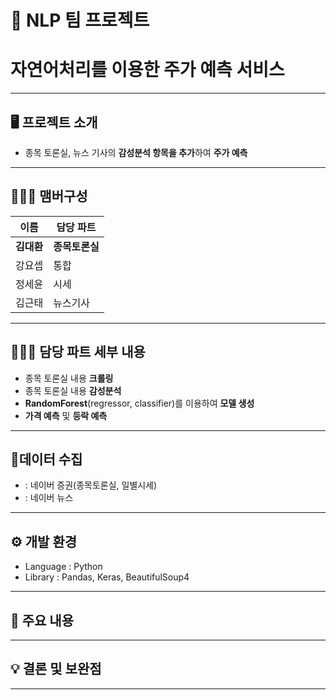 # 🚩 NLP 팀 프로젝트
# **자연어처리를 이용한 주가 예측 서비스**
----------------------------------------------------------

## 🖥️ 프로젝트 소개
- 종목 토론실, 뉴스 기사의 **감성분석 항목을 추가**하여 **주가 예측**
----------------------------------------------------------


## 🧑‍🤝‍🧑 맴버구성
| 이름 | 담당 파트 |
|---|---|
|**김대환**|**종목토론실**|
|강요셉|통합|
|정세윤|시세|
|김근태|뉴스기사|
----------------------------------------------------------

## 👨🏻‍💻 담당 파트 세부 내용

- 종목 토론실 내용 **크롤링**
- 종목 토론실 내용 **감성분석**
- **RandomForest**(regressor, classifier)를 이용하여 **모델 생성**
- **가격 예측** 및 **등락 예측**

----------------------------------------------------------

## 📂데이터 수집
-  : 네이버 증권(종목토론실, 일별시세)
-  : 네이버 뉴스

----------------------------------------------------------

## ⚙️ 개발 환경
- Language : Python
- Library : Pandas, Keras, BeautifulSoup4
----------------------------------------------------------
## 📌 주요 내용



----------------------------------------------------------
## 💡 결론 및 보완점


----------------------------------------------------------
